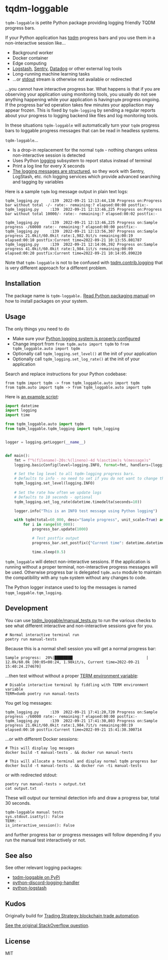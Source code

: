 tqdm-loggable
=============

`tqdm-loggable` is petite Python package providing logging friendly TQDM progress bars.

If your Python application has [tqdm](https://tqdm.github.io/) progress bars and you use them in a non-interactive session like... 

- Background worker
- Docker container
- Edge computing
- [Logstash](https://www.elastic.co/logstash/), [Sentry](https://docs.sentry.io/platforms/python/), [Datadog](https://docs.datadoghq.com/logs/log_collection/python/?tab=jsonlogformatter) or other external log tools
- Long-running machine learning tasks
- ...or [stdout](https://en.wikipedia.org/wiki/Standard_streams) stream is otherwise not available or redirected

...you cannot have interactive progress bar. What happens is that if you are observing
your application using monitoring tools, you usually do not see anything happening while your
application is having`tqdm` progress ongoing. If the progress bar'ed operation takes few minutes your appliaction
may appear frozen. This is  fixed by `tqdm-logging` by sending a regular reports about your progress to logging backend like files and log monitoring
tools.

In these situations `tqdm-loggable` will automatically turn your `tqdm` progress bars to loggable progress messages
that can be read in headless systems.


`tqdm-loggable`... 

- Is a drop-in replacement for the normal `tqdm` - nothing changes unless non-interactive session is detected
- Uses Python [logging](https://docs.python.org/3/library/logging.html) subsystem to report status instead of terminal
- Print a log line for every X seconds
- [The logging messages are structured](https://docs.python.org/3/howto/logging-cookbook.html#implementing-structured-logging), so they work with Sentry, LogStash, etc. rich logging services
  which provide advanced searching and tagging by variables

Here is a sample `tqdm` log message output in plain text logs:

```
tqdm_logging.py     :139  2022-09-21 12:13:44,138 Progress on:Progress bar without total -/- rate:- remaining:? elapsed:00:00 postfix:-
tqdm_logging.py     :139  2022-09-21 12:13:46,225 Progress on:Progress bar without total 10000/- rate:- remaining:? elapsed:00:02 postfix:-

tqdm_logging.py     :139  2022-09-21 12:13:46,225 Progress on:Sample progress -/60000 rate:- remaining:? elapsed:00:00 postfix:-
tqdm_logging.py     :139  2022-09-21 12:13:56,307 Progress on:Sample progress 21.0kit/60.0kit rate:1,982.9it/s remaining:00:19 elapsed:00:10 postfix:Current time=2022-09-21 10:13:55.801787
tqdm_logging.py     :139  2022-09-21 12:14:06,392 Progress on:Sample progress 41.0kit/60.0kit rate:1,984.1it/s remaining:00:09 elapsed:00:20 postfix:Current time=2022-09-21 10:14:05.890220
```

Note that `tqdm-loggable` is not to be confused with [tqdm.contrib.logging](https://tqdm.github.io/docs/contrib.logging/) 
that is very different approach for a different problem.

Installation
------------

The package name is `tqdm-loggable.` [Read Python packaging manual](https://packaging.python.org/en/latest/) on how to install packages
on your system.

Usage
-----

The only things you need to do

- Make sure your [Python logging system is properly configured](https://docs.python.org/3/howto/logging.html)
- Change import from `from tqdm.auto import tqdm` to `from tqdm_loggable.auto import tqdm`
- Optionally call `tqdm_logging.set_level()` at the init of your application
- Optionally call `tqdm_logging.set_log_rate()` at the init of your application

Search and replace instructions for your Python codebase:

```
from tqdm import tqdm -> from tqdm_loggable.auto import tqdm 
from tqdm.auto import tqdm -> from tqdm_loggable.auto import tqdm
```

Here is [an example script](./tqdm_loggable/manual_tests.py):

```python
import datetime
import logging
import time

from tqdm_loggable.auto import tqdm
from tqdm_loggable.tqdm_logging import tqdm_logging


logger = logging.getLogger(__name__)


def main():
    fmt = f"%(filename)-20s:%(lineno)-4d %(asctime)s %(message)s"
    logging.basicConfig(level=logging.INFO, format=fmt, handlers=[logging.StreamHandler()])

    # Set the log level to all tqdm-logging progress bars.
    # Defaults to info - no need to set if you do not want to change the level
    tqdm_logging.set_level(logging.INFO)
    
    # Set the rate how often we update logs
    # Defaults to 10 seconds - optional
    tqdm_logging.set_log_rate(datetime.timedelta(seconds=10))    

    logger.info("This is an INFO test message using Python logging")

    with tqdm(total=60_000, desc="Sample progress", unit_scale=True) as progress_bar:
        for i in range(60_000):
            progress_bar.update(1000)

            # Test postfix output
            progress_bar.set_postfix({"Current time": datetime.datetime.utcnow()})

            time.sleep(0.5)

```

`tqdm_loggable` will detect non-interactive sessions.
If the application is running without a proper terminal, non-interactive progress messages will be used.
Otherwise progress bar is delegated `tqdm.auto` module to maintain the compatibility
with any `tqdm` system without any changes to code.

The Python logger instance used to log the messages is named `tqqm_loggable.tqm_logging`.

Development
-----------

You can use [tqdm_loggable/manual_tests.py](./tqdm_loggable/manual_tests.py) to run the various checks 
to see what different interactive and non-interactive sessions give for you.

```shell
# Normal interactive terminal run
poetry run manual-tests 
```

Because this is a normal shell session you will get a normal progress bar:

```
Sample progress:  20%|████████▏                                | 12.0k/60.0k [00:05<00:24, 1.98kit/s, Current time=2022-09-21 15:40:24.274670]
```

...then test without without a proper [TERM environment variable](https://unix.stackexchange.com/questions/528323/what-uses-the-term-variable):

```shell
# Disable interactive terminal by fiddling with TERM environment variable
TERM=dumb poetry run manual-tests 
```

You get log messages:

```
tqdm_logging.py     :139  2022-09-21 17:41:20,720 Progress on:Sample progress -/60000 rate:- remaining:? elapsed:00:00 postfix:-
tqdm_logging.py     :139  2022-09-21 17:41:30,803 Progress on:Sample progress 21.0kit/60.0kit rate:1,984.7it/s remaining:00:19 elapsed:00:10 postfix:Current time=2022-09-21 15:41:30.300714
```

...or with different Docker sessions:

```shell
# This will display log mesages
docker build -t manual-tests . && docker run manual-tests

# This will allocate a terminal and display normal tqdm progress bar
docker build -t manual-tests . && docker run -ti manual-tests
```

or with redirected stdout:

```shell
poetry run manual-tests > output.txt
cat output.txt
```

These will output our terminal detection info and draw a progress bar, total 30 seconds.

```
tqdm-loggable manual tests
sys.stdout.isatty(): False
TERM: -
is_interactive_session(): False
```

and further progress bar or progress messages will follow depending
if you run the manual test interactively or not.

See also
--------

See other relevant logging packages:

- [tqdm-loggable on PyPi](https://pypi.org/project/tqdm-loggable/)
- [python-discord-logging-handler](https://github.com/tradingstrategy-ai/python-logging-discord-handler)
- [python-logstash](https://github.com/tradingstrategy-ai/python-logstash)

Kudos
-----

Originally build for [Trading Strategy blockchain trade automation](https://tradingstrategy.ai/docs/).

[See the original StackOverflow question](https://stackoverflow.com/questions/73433322/tqdm-progress-bar-with-docker-logs).

License
-------

MIT